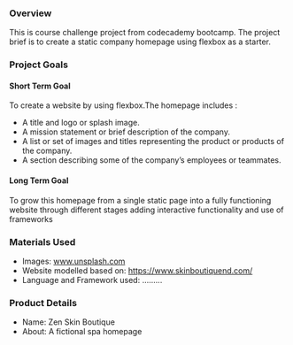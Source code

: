 ### Overview
This is course challenge project from codecademy bootcamp. The project brief is to create a static company homepage using flexbox as a starter.

### Project Goals
#### Short Term Goal
To create a website by using flexbox.The homepage includes :
   - A title and logo or splash image.
   - A mission statement or brief description of the company.
   - A list or set of images and titles representing the product or products of the company.
   - A section describing some of the company’s employees or teammates.

#### Long Term Goal
To grow this homepage from a single static page into a fully functioning website through different stages adding interactive functionality and use of frameworks

### Materials Used
   - Images: www.unsplash.com
   - Website modelled based on: https://www.skinboutiquend.com/
   - Language and Framework used: .........

### Product Details
   - Name: Zen Skin Boutique
   - About: A fictional spa homepage
